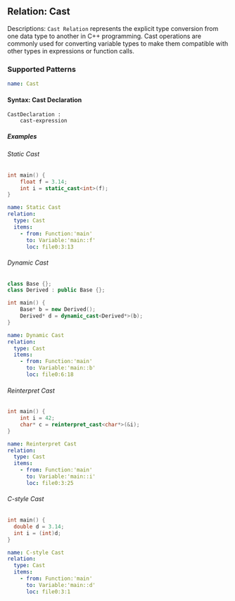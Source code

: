 ## Relation: Cast

Descriptions: `Cast Relation` represents the explicit type conversion from one data type to another in C++ programming. Cast operations are commonly used for converting variable types to make them compatible with other types in expressions or function calls.

### Supported Patterns

```yaml
name: Cast
```

#### Syntax: Cast    Declaration

```text
CastDeclaration :
    cast-expression
```

##### Examples

###### Static Cast

```CPP
int main() {
    float f = 3.14;
    int i = static_cast<int>(f);
}
```

```yaml
name: Static Cast
relation:
  type: Cast
  items:
    - from: Function:'main'
      to: Variable:'main::f'
      loc: file0:3:13
```

###### Dynamic Cast

```CPP
class Base {};
class Derived : public Base {};

int main() {
    Base* b = new Derived();
    Derived* d = dynamic_cast<Derived*>(b);
}
```

```yaml
name: Dynamic Cast
relation:
  type: Cast
  items:
    - from: Function:'main'
      to: Variable:'main::b'
      loc: file0:6:18
```

###### Reinterpret Cast

```CPP
int main() {
    int i = 42;
    char* c = reinterpret_cast<char*>(&i);
}
```

```yaml
name: Reinterpret Cast
relation:
  type: Cast
  items:
    - from: Function:'main'
      to: Variable:'main::i'
      loc: file0:3:25
```

###### C-style Cast
```CPP
int main() {
  double d = 3.14;
  int i = (int)d;
}
```

```yaml
name: C-style Cast
relation:
  type: Cast
  items:
    - from: Function:'main'
      to: Variable:'main::d'
      loc: file0:3:1
```